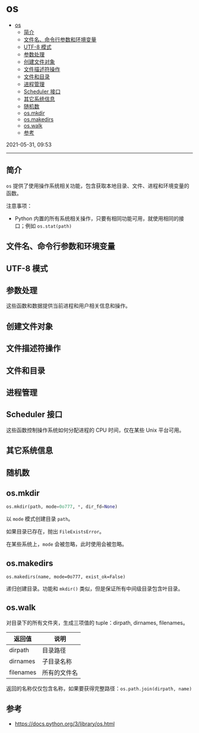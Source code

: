 # os

- [os](#os)
  - [简介](#简介)
  - [文件名、命令行参数和环境变量](#文件名命令行参数和环境变量)
  - [UTF-8 模式](#utf-8-模式)
  - [参数处理](#参数处理)
  - [创建文件对象](#创建文件对象)
  - [文件描述符操作](#文件描述符操作)
  - [文件和目录](#文件和目录)
  - [进程管理](#进程管理)
  - [Scheduler 接口](#scheduler-接口)
  - [其它系统信息](#其它系统信息)
  - [随机数](#随机数)
  - [os.mkdir](#osmkdir)
  - [os.makedirs](#osmakedirs)
  - [os.walk](#oswalk)
  - [参考](#参考)

2021-05-31, 09:53
***

## 简介

`os` 提供了使用操作系统相关功能，包含获取本地目录、文件、进程和环境变量的函数。

注意事项：

- Python 内置的所有系统相关操作，只要有相同功能可用，就使用相同的接口；例如 `os.stat(path)` 

## 文件名、命令行参数和环境变量

## UTF-8 模式

## 参数处理

这些函数和数据提供当前进程和用户相关信息和操作。

## 创建文件对象

## 文件描述符操作

## 文件和目录

## 进程管理

## Scheduler 接口

这些函数控制操作系统如何分配进程的 CPU 时间，仅在某些 Unix 平台可用。

## 其它系统信息

## 随机数



## os.mkdir

```python
os.mkdir(path, mode=0o777, *, dir_fd=None)
```

以 `mode` 模式创建目录 `path`。

如果目录已存在，抛出 `FileExistsError`。

在某些系统上，`mode` 会被忽略，此时使用会被忽略。

## os.makedirs

`os.makedirs(name, mode=0o777, exist_ok=False)`

递归创建目录。功能和 `mkdir()` 类似，但是保证所有中间级目录包含叶目录。

## os.walk

对目录下的所有文件夹，生成三项值的 tuple：dirpath, dirnames, filenames。

| **返回值** | **说明** |
| --- | --- |
| dirpath | 目录路径 |
| dirnames | 子目录名称 |
| filenames | 所有的文件名 |

返回的名称仅仅包含名称，如果要获得完整路径：`os.path.join(dirpath, name)`

## 参考

- https://docs.python.org/3/library/os.html
